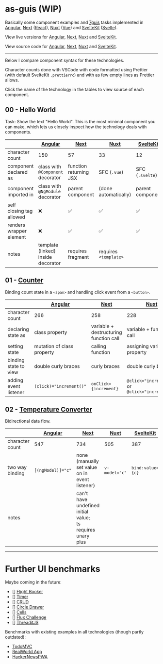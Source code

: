 # as-guis (WIP)

Basically some component examples and [7guis](https://eugenkiss.github.io/7guis/) tasks implemented in [Angular](https://angular.io/), [Next](https://nextjs.org/) ([React](https://reactjs.org/)), [Nuxt](https://v3.nuxtjs.org/) ([Vue](https://vuejs.org/)) and [SvelteKit](https://kit.svelte.dev/) ([Svelte](https://svelte.dev/)).

View live versions for [Angular](https://as-guis-angular.netlify.app/), [Next](https://as-guis-next.vercel.app/), [Nuxt](https://as-guis-nuxt.netlify.app/) and [SvelteKit](https://as-guis-sveltekit.netlify.app/).

View source code for [Angular](/angular), [Next](/next), [Nuxt](/nuxt) and [SvelteKit](/sveltekit).

---

Below I compare component syntax for these technologies.

Character counts done with VSCode with code formatted using Prettier (with default SvelteKit `.prettierrc`) and with as few empty lines as Prettier allows.

Click the name of the technology in the tables to view source of each component.

## 00 - Hello World

Task: Show the text "Hello World".
This is the most minimal component you can make, which lets us closely inspect how the technology deals with components.

|                          | [Angular][00-angular]              | [Next][00-next]        | [Nuxt][00-nuxt]       | [SvelteKit][00-sveltekit] |
| ------------------------ | ---------------------------------- | ---------------------- | --------------------- | ------------------------- |
| character count          | 150                                | 57                     | 33                    | 12                        |
| component declared as    | class with `@Component` decorator  | function returning JSX | SFC (`.vue`)          | SFC (`.svelte`)           |
| component imported in    | class with `@NgModule` decorator   | parent component       | (done automatically)  | parent component          |
| self closing tag allowed | ❌                                 | ✅                     | ✅                    | ✅                        |
| renders wrapper element  | ❌                                 | ✅                     | ✅                    | ✅                        |
| notes                    | template (linked) inside decorator | requires fragment      | requires `<template>` |                           |

[00-angular]: /angular/src/app/components/hello-world.component.ts
[00-next]: /next/lib/HelloWorld.tsx
[00-nuxt]: /nuxt/components/HelloWorld.vue
[00-sveltekit]: /sveltekit/src/lib/HelloWorld.svelte

## 01 - [Counter](https://eugenkiss.github.io/7guis/tasks#counter)

Binding count state in a `<span>` and handling click event from a `<button>`.

|                       | [Angular][01-angular]      | [Next][01-next]                        | [Nuxt][01-nuxt]                                     | [SvelteKit][01-sveltekit] |
| --------------------- | -------------------------- | -------------------------------------- | --------------------------------------------------- | ------------------------- |
| character count       | 266                        | 258                                    | 228                                                 | 162                       |
| declaring state as    | class property             | variable + destructuring function call | variable + function call                            | variable                  |
| setting state         | mutation of class property | calling function                       | assigning variable property                         | assigning variable        |
| binding state to view | double curly braces        | curly braces                           | double curly braces                                 | curly braces              |
| adding event listener | `(click)="increment()"`    | `onClick={increment}`                  | `@click="increment"` or <br> `@click="increment()"` | `on:click={increment}`    |

[01-angular]: /angular/src/app/components/counter.component.ts
[01-next]: /next/lib/Counter.tsx
[01-nuxt]: /nuxt/components/Counter.vue
[01-sveltekit]: /sveltekit/src/lib/Counter.svelte

## 02 - [Temperature Converter](https://eugenkiss.github.io/7guis/tasks/#temp)

Bidirectional data flow.

|                 | [Angular][02-angular] | [Next][02-next]                                                | [Nuxt][02-nuxt] | [SvelteKit][02-sveltekit] |
| --------------- | --------------------- | -------------------------------------------------------------- | --------------- | ------------------------- |
| character count | 547                   | 734                                                            | 505             | 387                       |
| two way binding | `[(ngModel)]="c"`     | none (manually set value on in event listener)                 | `v-model="c"`   | `bind:value={c}`          |
| notes           |                       | can't have undefined initial value;<br> ts requires unary plus |                 |                           |

[02-angular]: /angular/src/app/components/temperature-converter.component.ts
[02-next]: /next/lib/TemperatureConverter.tsx
[02-nuxt]: /nuxt/components/TemperatureConverter.vue
[02-sveltekit]: /sveltekit/src/lib/TemperatureConverter.svelte

---

# Further UI benchmarks

Maybe coming in the future:

- [] [Flight Booker](https://eugenkiss.github.io/7guis/tasks/#flight)
- [] [Timer](https://eugenkiss.github.io/7guis/tasks/#timer)
- [] [CRUD](https://eugenkiss.github.io/7guis/tasks/#crud)
- [] [Circle Drawer](https://eugenkiss.github.io/7guis/tasks/#circle)
- [] [Cells](https://eugenkiss.github.io/7guis/tasks/#cells)
- [] [Flux Challenge](https://github.com/staltz/flux-challenge)
- [] [ThreaditJS](http://threaditjs.com/)

Benchmarks with existing examples in all technologies (though partly outdated):

- [TodoMVC](https://codebase.show/projects/todomvc)
- [RealWorld App](https://codebase.show/projects/realworld)
- [HackerNewsPWA](https://hnpwa.com/)
